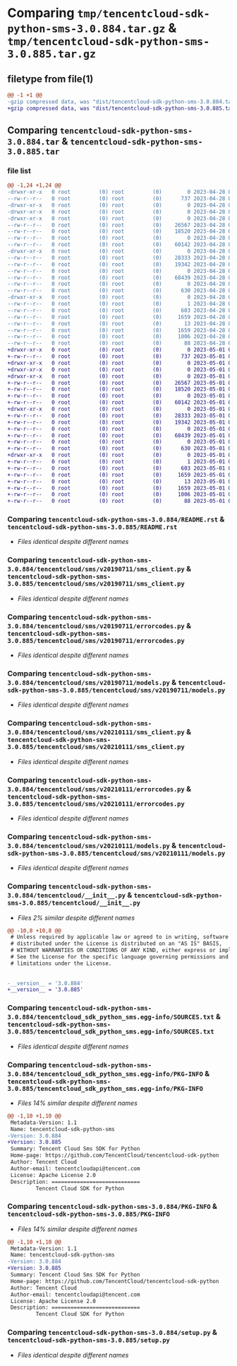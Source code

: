 # Comparing `tmp/tencentcloud-sdk-python-sms-3.0.884.tar.gz` & `tmp/tencentcloud-sdk-python-sms-3.0.885.tar.gz`

## filetype from file(1)

```diff
@@ -1 +1 @@
-gzip compressed data, was "dist/tencentcloud-sdk-python-sms-3.0.884.tar", last modified: Fri Apr 28 02:37:39 2023, max compression
+gzip compressed data, was "dist/tencentcloud-sdk-python-sms-3.0.885.tar", last modified: Mon May  1 00:48:49 2023, max compression
```

## Comparing `tencentcloud-sdk-python-sms-3.0.884.tar` & `tencentcloud-sdk-python-sms-3.0.885.tar`

### file list

```diff
@@ -1,24 +1,24 @@
-drwxr-xr-x   0 root         (0) root         (0)        0 2023-04-28 02:37:39.000000 tencentcloud-sdk-python-sms-3.0.884/
--rw-r--r--   0 root         (0) root         (0)      737 2023-04-28 02:37:39.000000 tencentcloud-sdk-python-sms-3.0.884/README.rst
-drwxr-xr-x   0 root         (0) root         (0)        0 2023-04-28 02:37:39.000000 tencentcloud-sdk-python-sms-3.0.884/tencentcloud/
-drwxr-xr-x   0 root         (0) root         (0)        0 2023-04-28 02:37:39.000000 tencentcloud-sdk-python-sms-3.0.884/tencentcloud/sms/
-drwxr-xr-x   0 root         (0) root         (0)        0 2023-04-28 02:37:39.000000 tencentcloud-sdk-python-sms-3.0.884/tencentcloud/sms/v20190711/
--rw-r--r--   0 root         (0) root         (0)    26567 2023-04-28 02:37:39.000000 tencentcloud-sdk-python-sms-3.0.884/tencentcloud/sms/v20190711/sms_client.py
--rw-r--r--   0 root         (0) root         (0)    18520 2023-04-28 02:37:39.000000 tencentcloud-sdk-python-sms-3.0.884/tencentcloud/sms/v20190711/errorcodes.py
--rw-r--r--   0 root         (0) root         (0)        0 2023-04-28 02:37:39.000000 tencentcloud-sdk-python-sms-3.0.884/tencentcloud/sms/v20190711/__init__.py
--rw-r--r--   0 root         (0) root         (0)    60142 2023-04-28 02:37:39.000000 tencentcloud-sdk-python-sms-3.0.884/tencentcloud/sms/v20190711/models.py
-drwxr-xr-x   0 root         (0) root         (0)        0 2023-04-28 02:37:39.000000 tencentcloud-sdk-python-sms-3.0.884/tencentcloud/sms/v20210111/
--rw-r--r--   0 root         (0) root         (0)    28333 2023-04-28 02:37:39.000000 tencentcloud-sdk-python-sms-3.0.884/tencentcloud/sms/v20210111/sms_client.py
--rw-r--r--   0 root         (0) root         (0)    19342 2023-04-28 02:37:39.000000 tencentcloud-sdk-python-sms-3.0.884/tencentcloud/sms/v20210111/errorcodes.py
--rw-r--r--   0 root         (0) root         (0)        0 2023-04-28 02:37:39.000000 tencentcloud-sdk-python-sms-3.0.884/tencentcloud/sms/v20210111/__init__.py
--rw-r--r--   0 root         (0) root         (0)    68439 2023-04-28 02:37:39.000000 tencentcloud-sdk-python-sms-3.0.884/tencentcloud/sms/v20210111/models.py
--rw-r--r--   0 root         (0) root         (0)        0 2023-04-28 02:37:39.000000 tencentcloud-sdk-python-sms-3.0.884/tencentcloud/sms/__init__.py
--rw-r--r--   0 root         (0) root         (0)      630 2023-04-28 02:37:39.000000 tencentcloud-sdk-python-sms-3.0.884/tencentcloud/__init__.py
-drwxr-xr-x   0 root         (0) root         (0)        0 2023-04-28 02:37:39.000000 tencentcloud-sdk-python-sms-3.0.884/tencentcloud_sdk_python_sms.egg-info/
--rw-r--r--   0 root         (0) root         (0)        1 2023-04-28 02:37:39.000000 tencentcloud-sdk-python-sms-3.0.884/tencentcloud_sdk_python_sms.egg-info/dependency_links.txt
--rw-r--r--   0 root         (0) root         (0)      603 2023-04-28 02:37:39.000000 tencentcloud-sdk-python-sms-3.0.884/tencentcloud_sdk_python_sms.egg-info/SOURCES.txt
--rw-r--r--   0 root         (0) root         (0)     1659 2023-04-28 02:37:39.000000 tencentcloud-sdk-python-sms-3.0.884/tencentcloud_sdk_python_sms.egg-info/PKG-INFO
--rw-r--r--   0 root         (0) root         (0)       13 2023-04-28 02:37:39.000000 tencentcloud-sdk-python-sms-3.0.884/tencentcloud_sdk_python_sms.egg-info/top_level.txt
--rw-r--r--   0 root         (0) root         (0)     1659 2023-04-28 02:37:39.000000 tencentcloud-sdk-python-sms-3.0.884/PKG-INFO
--rw-r--r--   0 root         (0) root         (0)     1006 2023-04-28 02:37:39.000000 tencentcloud-sdk-python-sms-3.0.884/setup.py
--rw-r--r--   0 root         (0) root         (0)       88 2023-04-28 02:37:39.000000 tencentcloud-sdk-python-sms-3.0.884/setup.cfg
+drwxr-xr-x   0 root         (0) root         (0)        0 2023-05-01 00:48:49.000000 tencentcloud-sdk-python-sms-3.0.885/
+-rw-r--r--   0 root         (0) root         (0)      737 2023-05-01 00:48:49.000000 tencentcloud-sdk-python-sms-3.0.885/README.rst
+drwxr-xr-x   0 root         (0) root         (0)        0 2023-05-01 00:48:49.000000 tencentcloud-sdk-python-sms-3.0.885/tencentcloud/
+drwxr-xr-x   0 root         (0) root         (0)        0 2023-05-01 00:48:49.000000 tencentcloud-sdk-python-sms-3.0.885/tencentcloud/sms/
+drwxr-xr-x   0 root         (0) root         (0)        0 2023-05-01 00:48:49.000000 tencentcloud-sdk-python-sms-3.0.885/tencentcloud/sms/v20190711/
+-rw-r--r--   0 root         (0) root         (0)    26567 2023-05-01 00:48:49.000000 tencentcloud-sdk-python-sms-3.0.885/tencentcloud/sms/v20190711/sms_client.py
+-rw-r--r--   0 root         (0) root         (0)    18520 2023-05-01 00:48:49.000000 tencentcloud-sdk-python-sms-3.0.885/tencentcloud/sms/v20190711/errorcodes.py
+-rw-r--r--   0 root         (0) root         (0)        0 2023-05-01 00:48:49.000000 tencentcloud-sdk-python-sms-3.0.885/tencentcloud/sms/v20190711/__init__.py
+-rw-r--r--   0 root         (0) root         (0)    60142 2023-05-01 00:48:49.000000 tencentcloud-sdk-python-sms-3.0.885/tencentcloud/sms/v20190711/models.py
+drwxr-xr-x   0 root         (0) root         (0)        0 2023-05-01 00:48:49.000000 tencentcloud-sdk-python-sms-3.0.885/tencentcloud/sms/v20210111/
+-rw-r--r--   0 root         (0) root         (0)    28333 2023-05-01 00:48:49.000000 tencentcloud-sdk-python-sms-3.0.885/tencentcloud/sms/v20210111/sms_client.py
+-rw-r--r--   0 root         (0) root         (0)    19342 2023-05-01 00:48:49.000000 tencentcloud-sdk-python-sms-3.0.885/tencentcloud/sms/v20210111/errorcodes.py
+-rw-r--r--   0 root         (0) root         (0)        0 2023-05-01 00:48:49.000000 tencentcloud-sdk-python-sms-3.0.885/tencentcloud/sms/v20210111/__init__.py
+-rw-r--r--   0 root         (0) root         (0)    68439 2023-05-01 00:48:49.000000 tencentcloud-sdk-python-sms-3.0.885/tencentcloud/sms/v20210111/models.py
+-rw-r--r--   0 root         (0) root         (0)        0 2023-05-01 00:48:49.000000 tencentcloud-sdk-python-sms-3.0.885/tencentcloud/sms/__init__.py
+-rw-r--r--   0 root         (0) root         (0)      630 2023-05-01 00:48:49.000000 tencentcloud-sdk-python-sms-3.0.885/tencentcloud/__init__.py
+drwxr-xr-x   0 root         (0) root         (0)        0 2023-05-01 00:48:49.000000 tencentcloud-sdk-python-sms-3.0.885/tencentcloud_sdk_python_sms.egg-info/
+-rw-r--r--   0 root         (0) root         (0)        1 2023-05-01 00:48:49.000000 tencentcloud-sdk-python-sms-3.0.885/tencentcloud_sdk_python_sms.egg-info/dependency_links.txt
+-rw-r--r--   0 root         (0) root         (0)      603 2023-05-01 00:48:49.000000 tencentcloud-sdk-python-sms-3.0.885/tencentcloud_sdk_python_sms.egg-info/SOURCES.txt
+-rw-r--r--   0 root         (0) root         (0)     1659 2023-05-01 00:48:49.000000 tencentcloud-sdk-python-sms-3.0.885/tencentcloud_sdk_python_sms.egg-info/PKG-INFO
+-rw-r--r--   0 root         (0) root         (0)       13 2023-05-01 00:48:49.000000 tencentcloud-sdk-python-sms-3.0.885/tencentcloud_sdk_python_sms.egg-info/top_level.txt
+-rw-r--r--   0 root         (0) root         (0)     1659 2023-05-01 00:48:49.000000 tencentcloud-sdk-python-sms-3.0.885/PKG-INFO
+-rw-r--r--   0 root         (0) root         (0)     1006 2023-05-01 00:48:49.000000 tencentcloud-sdk-python-sms-3.0.885/setup.py
+-rw-r--r--   0 root         (0) root         (0)       88 2023-05-01 00:48:49.000000 tencentcloud-sdk-python-sms-3.0.885/setup.cfg
```

### Comparing `tencentcloud-sdk-python-sms-3.0.884/README.rst` & `tencentcloud-sdk-python-sms-3.0.885/README.rst`

 * *Files identical despite different names*

### Comparing `tencentcloud-sdk-python-sms-3.0.884/tencentcloud/sms/v20190711/sms_client.py` & `tencentcloud-sdk-python-sms-3.0.885/tencentcloud/sms/v20190711/sms_client.py`

 * *Files identical despite different names*

### Comparing `tencentcloud-sdk-python-sms-3.0.884/tencentcloud/sms/v20190711/errorcodes.py` & `tencentcloud-sdk-python-sms-3.0.885/tencentcloud/sms/v20190711/errorcodes.py`

 * *Files identical despite different names*

### Comparing `tencentcloud-sdk-python-sms-3.0.884/tencentcloud/sms/v20190711/models.py` & `tencentcloud-sdk-python-sms-3.0.885/tencentcloud/sms/v20190711/models.py`

 * *Files identical despite different names*

### Comparing `tencentcloud-sdk-python-sms-3.0.884/tencentcloud/sms/v20210111/sms_client.py` & `tencentcloud-sdk-python-sms-3.0.885/tencentcloud/sms/v20210111/sms_client.py`

 * *Files identical despite different names*

### Comparing `tencentcloud-sdk-python-sms-3.0.884/tencentcloud/sms/v20210111/errorcodes.py` & `tencentcloud-sdk-python-sms-3.0.885/tencentcloud/sms/v20210111/errorcodes.py`

 * *Files identical despite different names*

### Comparing `tencentcloud-sdk-python-sms-3.0.884/tencentcloud/sms/v20210111/models.py` & `tencentcloud-sdk-python-sms-3.0.885/tencentcloud/sms/v20210111/models.py`

 * *Files identical despite different names*

### Comparing `tencentcloud-sdk-python-sms-3.0.884/tencentcloud/__init__.py` & `tencentcloud-sdk-python-sms-3.0.885/tencentcloud/__init__.py`

 * *Files 2% similar despite different names*

```diff
@@ -10,8 +10,8 @@
 # Unless required by applicable law or agreed to in writing, software
 # distributed under the License is distributed on an "AS IS" BASIS,
 # WITHOUT WARRANTIES OR CONDITIONS OF ANY KIND, either express or implied.
 # See the License for the specific language governing permissions and
 # limitations under the License.
 
 
-__version__ = '3.0.884'
+__version__ = '3.0.885'
```

### Comparing `tencentcloud-sdk-python-sms-3.0.884/tencentcloud_sdk_python_sms.egg-info/SOURCES.txt` & `tencentcloud-sdk-python-sms-3.0.885/tencentcloud_sdk_python_sms.egg-info/SOURCES.txt`

 * *Files identical despite different names*

### Comparing `tencentcloud-sdk-python-sms-3.0.884/tencentcloud_sdk_python_sms.egg-info/PKG-INFO` & `tencentcloud-sdk-python-sms-3.0.885/tencentcloud_sdk_python_sms.egg-info/PKG-INFO`

 * *Files 14% similar despite different names*

```diff
@@ -1,10 +1,10 @@
 Metadata-Version: 1.1
 Name: tencentcloud-sdk-python-sms
-Version: 3.0.884
+Version: 3.0.885
 Summary: Tencent Cloud Sms SDK for Python
 Home-page: https://github.com/TencentCloud/tencentcloud-sdk-python
 Author: Tencent Cloud
 Author-email: tencentcloudapi@tencent.com
 License: Apache License 2.0
 Description: ============================
         Tencent Cloud SDK for Python
```

### Comparing `tencentcloud-sdk-python-sms-3.0.884/PKG-INFO` & `tencentcloud-sdk-python-sms-3.0.885/PKG-INFO`

 * *Files 14% similar despite different names*

```diff
@@ -1,10 +1,10 @@
 Metadata-Version: 1.1
 Name: tencentcloud-sdk-python-sms
-Version: 3.0.884
+Version: 3.0.885
 Summary: Tencent Cloud Sms SDK for Python
 Home-page: https://github.com/TencentCloud/tencentcloud-sdk-python
 Author: Tencent Cloud
 Author-email: tencentcloudapi@tencent.com
 License: Apache License 2.0
 Description: ============================
         Tencent Cloud SDK for Python
```

### Comparing `tencentcloud-sdk-python-sms-3.0.884/setup.py` & `tencentcloud-sdk-python-sms-3.0.885/setup.py`

 * *Files identical despite different names*

